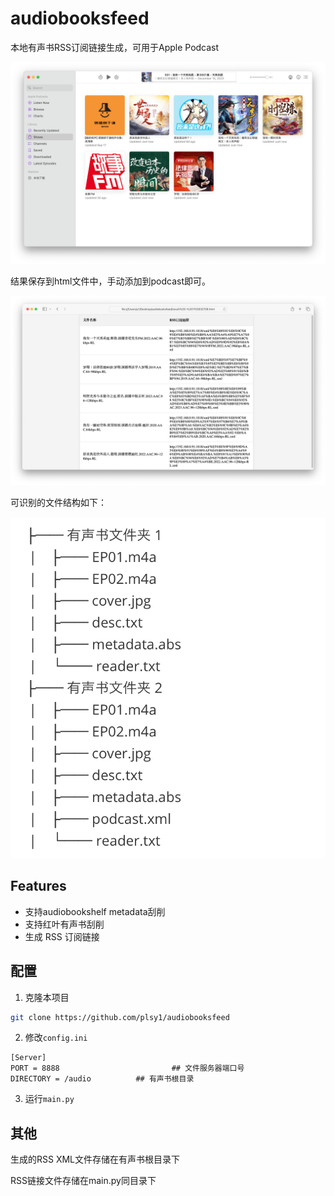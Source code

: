 # audiobooksfeed
本地有声书RSS订阅链接生成，可用于Apple Podcast 

![效果](https://github.com/plsy1/audiobooksfeed/blob/main/img/podcast.png?raw=true)

结果保存到html文件中，手动添加到podcast即可。

![](https://github.com/plsy1/audiobooksfeed/blob/main/img/result.png?raw=true)

可识别的文件结构如下：

![](https://github.com/plsy1/audiobooksfeed/blob/main/img/tree.png?raw=true)

## Features

- 支持audiobookshelf metadata刮削
- 支持红叶有声书刮削
- 生成 RSS 订阅链接

## 配置

1. 克隆本项目

```sh
git clone https://github.com/plsy1/audiobooksfeed
```

2. 修改`config.ini`

```
[Server]
PORT = 8888 						## 文件服务器端口号
DIRECTORY = /audio 			## 有声书根目录
```

3. 运行`main.py`

## 其他

生成的RSS XML文件存储在有声书根目录下

RSS链接文件存储在main.py同目录下

